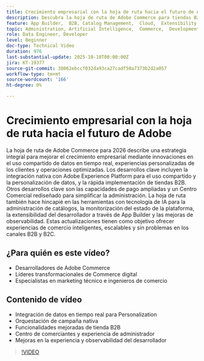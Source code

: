 ```yaml
---
title: Crecimiento empresarial con la hoja de ruta hacia el futuro de Adobe
description: Descubra la hoja de ruta de Adobe Commerce para tiendas B2B, personalización en tiempo real, pagos y experiencias de comerciantes y desarrolladores con tecnología de IA.
feature: App Builder,  B2B, Catalog Management,  Cloud,  Extensibility, Observability, Payments, Personalization, Storefront, Saas
topic: Administration, Artificial Intelligence,  Commerce,  Development, Headless,  Performance, Personalization, Security
role: Data Engineer, Developer
level: Beginner
doc-type: Technical Video
duration: 976
last-substantial-update: 2025-10-10T00:00:00Z
jira: KT-19377
source-git-commit: 38062ebccf032da93ca27cadf50a7373b2d2a057
workflow-type: tm+mt
source-wordcount: '166'
ht-degree: 0%

---
```



# Crecimiento empresarial con la hoja de ruta hacia el futuro de Adobe

La hoja de ruta de Adobe Commerce para 2026 describe una estrategia integral para mejorar el crecimiento empresarial mediante innovaciones en el uso compartido de datos en tiempo real, experiencias personalizadas de los clientes y operaciones optimizadas. Los desarrollos clave incluyen la integración nativa con Adobe Experience Platform para el uso compartido y la personalización de datos, y la rápida implementación de tiendas B2B. Otros desarrollos clave son las capacidades de pago ampliadas y un Centro Comercial rediseñado para simplificar la administración. La hoja de ruta también hace hincapié en las herramientas con tecnología de IA para la administración de catálogos, la monitorización del estado de la plataforma, la extensibilidad del desarrollador a través de App Builder y las mejoras de observabilidad. Estas actualizaciones tienen como objetivo ofrecer experiencias de comercio inteligentes, escalables y sin problemas en los canales B2B y B2C.

## ¿Para quién es este vídeo?

* Desarrolladores de Adobe Commerce
* Líderes transformacionales de Commerce digital
* Especialistas en marketing técnico e ingenieros de comercio

## Contenido de vídeo

* Integración de datos en tiempo real para Personalization
* Orquestación de campaña nativa
* Funcionalidades mejoradas de tienda B2B
* Centro de comerciantes y experiencia de administrador
* Mejoras en la experiencia y observabilidad del desarrollador

>[!VIDEO](https://video.tv.adobe.com/v/3475709/?learn=on&enablevpops&captions=spa)